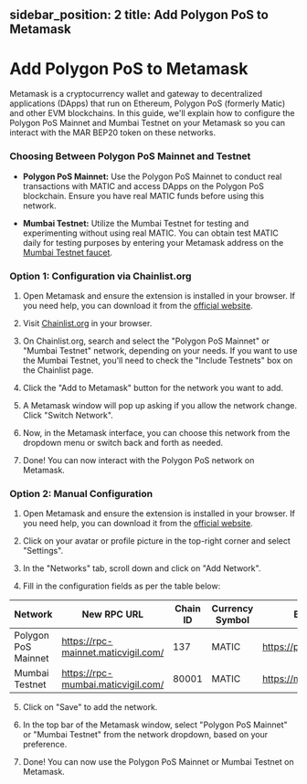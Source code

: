 sidebar_position: 2
title: Add Polygon PoS to Metamask
---

# Add Polygon PoS to Metamask

Metamask is a cryptocurrency wallet and gateway to decentralized applications (DApps) that run on Ethereum, Polygon PoS (formerly Matic) and other EVM blockchains. In this guide, we'll explain how to configure the Polygon PoS Mainnet and Mumbai Testnet on your Metamask so you can interact with the MAR BEP20 token on these networks.

### Choosing Between Polygon PoS Mainnet and Testnet

- **Polygon PoS Mainnet:** Use the Polygon PoS Mainnet to conduct real transactions with MATIC and access DApps on the Polygon PoS blockchain. Ensure you have real MATIC funds before using this network.

- **Mumbai Testnet:** Utilize the Mumbai Testnet for testing and experimenting without using real MATIC. You can obtain test MATIC daily for testing purposes by entering your Metamask address on the [Mumbai Testnet faucet](https://faucet.polygon.technology/).

### Option 1: Configuration via Chainlist.org

1. Open Metamask and ensure the extension is installed in your browser. If you need help, you can download it from the [official website](https://metamask.io/).

2. Visit [Chainlist.org](https://chainlist.org/) in your browser.

3. On Chainlist.org, search and select the "Polygon PoS Mainnet" or "Mumbai Testnet" network, depending on your needs. If you want to use the Mumbai Testnet, you'll need to check the "Include Testnets" box on the Chainlist page.

4. Click the "Add to Metamask" button for the network you want to add.

5. A Metamask window will pop up asking if you allow the network change. Click "Switch Network".

6. Now, in the Metamask interface, you can choose this network from the dropdown menu or switch back and forth as needed.

7. Done! You can now interact with the Polygon PoS network on Metamask.

### Option 2: Manual Configuration

1. Open Metamask and ensure the extension is installed in your browser. If you need help, you can download it from the [official website](https://metamask.io/).

2. Click on your avatar or profile picture in the top-right corner and select "Settings".

3. In the "Networks" tab, scroll down and click on "Add Network".

4. Fill in the configuration fields as per the table below:

| **Network**              | **New RPC URL**                                  | **Chain ID**        | **Currency Symbol**   | **Block Explorer URL**            |
|--------------------------|-------------------------------------------------|---------------------|-----------------------|------------------------------------|
| Polygon PoS Mainnet     | https://rpc-mainnet.maticvigil.com/             | 137                 | MATIC                 | https://polygonscan.com/   |
| Mumbai Testnet          | https://rpc-mumbai.maticvigil.com/              | 80001               | MATIC                 | https://mumbai.polygonscan.com/ |

5. Click on "Save" to add the network.

6. In the top bar of the Metamask window, select "Polygon PoS Mainnet" or "Mumbai Testnet" from the network dropdown, based on your preference.

7. Done! You can now use the Polygon PoS Mainnet or Mumbai Testnet on Metamask.
